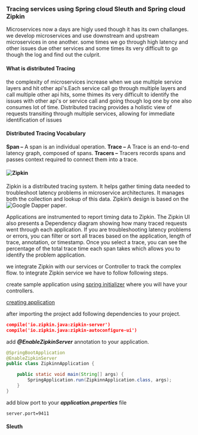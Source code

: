 ### Tracing services using Spring cloud Sleuth and Spring cloud Zipkin

Microservices now a days are higly used though it has its own challanges. we develop microservices and use downstream and upstream microservices in one another. some times we go through high latency and other issues due other services and some times its very difficult to go though the log and find out the culprit.

#### What is distributed Tracing

the complexity of microservices increase when we use multiple service layers and hit other api's.Each service call go through multiple layers and call multiple other api hits, some thimes its very difficult to identify the issues with other api's or service call and going though log one by one also consumes lot of time.
Distributed tracing provides a holistic view of requests transiting through multiple services, allowing for immediate identification of issues


#### Distributed Tracing Vocabulary
**Span –** A span is an individual operation.
**Trace –** A Trace is an end-to-end latency graph, composed of spans.
**Tracers –** Tracers records spans and passes context required to connect them into a trace.


#### ![Zipkin](https://zipkin.io/)
Zipkin is a distributed tracing system. It helps gather timing data needed to troubleshoot latency problems in microservice architectures. It manages both the collection and lookup of this data. Zipkin’s design is based on the ![Google Dapper paper](https://ai.google/research/pubs/pub36356).

Applications are instrumented to report timing data to Zipkin. The Zipkin UI also presents a Dependency diagram showing how many traced requests went through each application. If you are troubleshooting latency problems or errors, you can filter or sort all traces based on the application, length of trace, annotation, or timestamp. Once you select a trace, you can see the percentage of the total trace time each span takes which allows you to identify the problem application.


we integrate Zipkin with our services or Controller to track the complex flow. to integrate Zipkin service we have to follow following steps.

create sample application using [spring initializer](https://start.spring.io/) where you will have your controllers.

[creating application](https://github.com/PiyushMittl/Sleuth-and-Zipkin/blob/master/im1_create_zipkin.png)

after importing the project add following dependencies to your project.

``` json
compile('io.zipkin.java:zipkin-server')
compile('io.zipkin.java:zipkin-autoconfigure-ui')
``` 

add ***@EnableZipkinServer*** annotation to your application.

``` java
@SpringBootApplication
@EnableZipkinServer
public class ZipkinnApplication {

	public static void main(String[] args) {
		SpringApplication.run(ZipkinnApplication.class, args);
	}
}
```

add blow port to your ***application.properties*** file

```
server.port=9411
```

#### Sleuth


